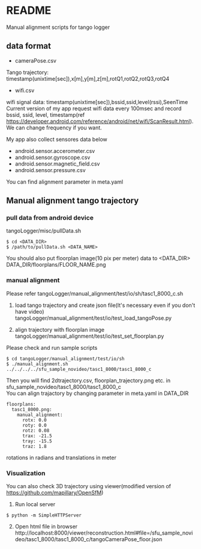 # README #

Manual alignment scripts for tango logger  

## data format ##
* cameraPose.csv  

Tango trajectory: timestamp(unixtime[sec]),x[m],y[m],z[m],rotQ1,rotQ2,rotQ3,rotQ4

* wifi.csv  

wifi signal data: timestamp(unixtime[sec]),bssid,ssid,level(rssi),SeenTime  
Current version of my app request wifi data every 100msec and record bssid, ssid, level, timestamp(ref https://developer.android.com/reference/android/net/wifi/ScanResult.html).  
We can change frequency if you want.  

My app also collect sensores data below

* android.sensor.accerometer.csv  
* android.sensor.gyroscope.csv  
* android.sensor.magnetic_field.csv  
* android.sensor.pressure.csv  

You can find alignment parameter in meta.yaml  

## Manual alignment tango trajectory ##
### pull data from android device ###
tangoLogger/misc/pullData.sh
```
$ cd <DATA_DIR>
$ /path/to/pullData.sh <DATA_NAME>
```

You should also put floorplan image(10 pix per meter) data to <DATA_DIR>  
DATA_DIR/floorplans/FLOOR_NAME.png

### manual alignment ###
Please refer tangoLogger/manual_alignment/test/io/sh/tasc1_8000_c.sh

1. load tango trajectory and create json file(It's necessary even if you don't have video)  
tangoLogger/manual_alignment/test/io/test_load_tangoPose.py

2. align trajectory with floorplan image  
tangoLogger/manual_alignment/test/io/test_set_floorplan.py  

Please check and run sample scripts  
```
$ cd tangoLogger/manual_alignment/test/io/sh
$ ./manual_alignment.sh ../../../../sfu_sample_novideo/tasc1_8000/tasc1_8000_c
```
Then you will find 2dtrajectory.csv, floorplan_trajectory.png etc. in sfu_sample_novideo/tasc1_8000/tasc1_8000_c  
You can align trajactory by changing parameter in meta.yaml in DATA_DIR  
```
floorplans:
  tasc1_8000.png:
    manual_alignment:
      rotx: 0.0
      roty: 0.0
      rotz: 0.08
      trax: -21.5
      tray: -15.5
      traz: 1.8
```
rotations in radians and translations in meter  

### Visualization ###
You can also check 3D trajectory using viewer(modified version of https://github.com/mapillary/OpenSfM)  

1. Run local server  
```
$ python -m SimpleHTTPServer
```

2. Open html file in browser  
http://localhost:8000/viewer/reconstruction.html#file=/sfu_sample_novideo/tasc1_8000/tasc1_8000_c/tangoCameraPose_floor.json
